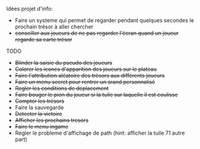 Idées projet d'info:

- Faire un systeme qui permet de regarder pendant quelques secondes le prochain trésor à aller chercher
- ~~conseiller aux joueurs de ne pas regarder l'écran quand un joueur regarde sa carte trésor~~

TODO

- ~~Blinder la saisie du pseudo des joueurs~~
- ~~Colorer les icones d'apparition des joueurs sur le plateau~~
- ~~Faire l'attribution aléatoire des trésors aux différents joueurs~~
- ~~Faire un menu secret pour rentrer un srand personnalisé~~
- ~~Regler les conditions de deplacement~~
- ~~Faire bouger le pion du joueur si la tuile sur laquelle il est coulisse~~
- ~~Compter les trésors~~
- Faire la sauvegarde
- ~~Detecter la victoire~~
- ~~Afficher les prochains tresors~~
- ~~Faire le menu ingame~~
- Regler le probleme d'affichage de path (hint: afficher la tuile 71 autre part)

